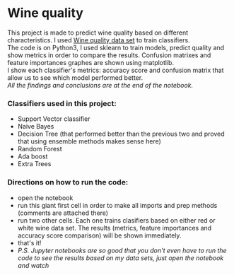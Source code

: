 # Wine quality

This project is made to predict wine quality based on different characteristics. I used [Wine quality data set](https://archive.ics.uci.edu/ml/datasets/Wine+Quality) to train classifiers.\
The code is on Python3, I used sklearn to train models, predict quality and show metrics in order to compare the results. Confusion matrixes and feature importances graphes are shown using matplotlib.\
I show each classifier's metrics: accuracy score and confusion matrix that allow us to see which model performed better.\
*All the findings and conclusions are at the end of the notebook.*

### Classifiers used in this project:
* Support Vector classifier
* Naive Bayes
* Decision Tree (that performed better than the previous two and proved that using ensemble methods makes sense here)
* Random Forest
* Ada boost
* Extra Trees

### Directions on how to run the code:
* open the notebook
* run this giant first cell in order to make all imports and prep methods (comments are attached there)
* run two other cells. Each one trains clasifiers based on either red or white wine data set. The results (metrics, feature importances and accuracy score comparison) will be shown immediately.
* that's it!
* *P.S. Jupyter notebooks are so good that you don't even have to run the code to see the results based on my data sets, just open the notebook and watch* 

